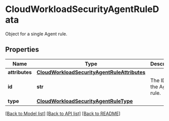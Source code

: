 # CloudWorkloadSecurityAgentRuleData

Object for a single Agent rule.

## Properties

| Name           | Type                                                                                        | Description               | Notes      |
| -------------- | ------------------------------------------------------------------------------------------- | ------------------------- | ---------- |
| **attributes** | [**CloudWorkloadSecurityAgentRuleAttributes**](CloudWorkloadSecurityAgentRuleAttributes.md) |                           | [optional] |
| **id**         | **str**                                                                                     | The ID of the Agent rule. | [optional] |
| **type**       | [**CloudWorkloadSecurityAgentRuleType**](CloudWorkloadSecurityAgentRuleType.md)             |                           | [optional] |

[[Back to Model list]](README.md#documentation-for-models) [[Back to API list]](README.md#documentation-for-api-endpoints) [[Back to README]](README.md)

